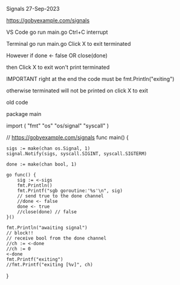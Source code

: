 Signals
27-Sep-2023

https://gobyexample.com/signals

VS Code
go run main.go
Ctrl+C
interrupt

Terminal
go run main.go
Click X to exit
terminated

However if
done <- false
OR
close(done)

then Click X to exit won't print terminated

IMPORTANT
right at the end the code must be
fmt.Println("exiting")

otherwise terminated will not be printed
on click X to exit 





old code


package main

import (
	"fmt"
	"os"
	"os/signal"
	"syscall"
)

// https://gobyexample.com/signals
func main() {

	sigs := make(chan os.Signal, 1)
	signal.Notify(sigs, syscall.SIGINT, syscall.SIGTERM)

	done := make(chan bool, 1)

	go func() {
		sig := <-sigs
		fmt.Println()
		fmt.Printf("sgb goroutine:'%s'\n", sig)
		// send true to the done channel
		//done <- false
		done <- true
		//close(done) // false
	}()

	fmt.Println("awaiting signal")
	// block!!
	// receive bool from the done channel
	//ch := <-done
	//ch := 0
	<-done
	fmt.Printf("exiting")
	//fmt.Printf("exiting [%v]", ch)
}
